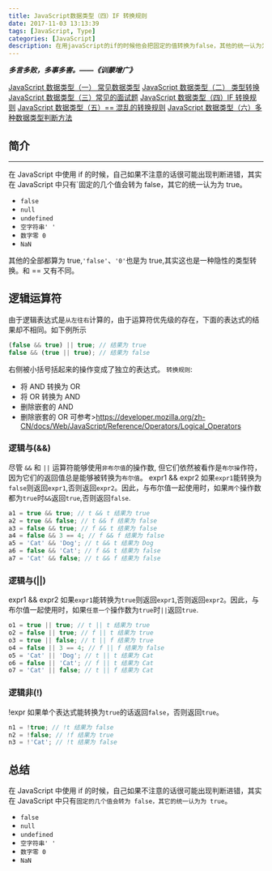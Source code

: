 ```yaml
---
title: JavaScript数据类型（四）IF 转换规则
date: 2017-11-03 13:13:39
tags: [JavaScript, Type]
categories: [JavaScript]
description: 在用javaScript的if的时候他会把固定的值转换为false，其他的统一认为为true
---
```


**_多言多败，多事多害。——《训蒙增广》_**

[JavaScript 数据类型（一） 常见数据类型](/blog/javascript/javascript-Type-conversion.html)
[JavaScript 数据类型（二） 类型转换](/blog/javascript/javascript-type-one-question.html)
[JavaScript 数据类型（三）常见的面试题](/blog/javascript/javascript-type-one-questionone.html)
[JavaScript 数据类型（四）IF 转换规则](/blog/javascript/javascript-IF-False-options.html)
[JavaScript 数据类型（五）== 混乱的转换规则](/blog/javascript/javascript-false-true.html)
[JavaScript 数据类型（六）多种数据类型判断方法](/blog/javascript/javascript-bool-type.html)

## 简介

---

在 JavaScript 中使用 if 的时候，自己如果不注意的话很可能出现判断进错，其实在 JavaScript 中只有`固定的几个值会转为 false，其它的统一认为为 true。

- `false`
- `null`
- `undefined`
- `空字符串' '`
- `数字零 0`
- `NaN`

其他的全部都算为 true,`'false'`、`'0'`也是为 true,其实这也是一种隐性的类型转换。和 == 又有不同。

## 逻辑运算符

由于逻辑表达式是`从左往右`计算的，由于运算符优先级的存在，下面的表达式的结果却不相同。如下例所示

```javascript
(false && true) || true; // 结果为 true
false && (true || true); // 结果为 false
```

右侧被小括号括起来的操作变成了独立的表达式。
`转换规则`:

- 将 AND 转换为 OR
- 将 OR 转换为 AND
- 删除嵌套的 AND
- 删除嵌套的 OR
  可参考>https://developer.mozilla.org/zh-CN/docs/Web/JavaScript/Reference/Operators/Logical_Operators

### 逻辑与(&&)

尽管 `&&` 和 `||` 运算符能够使用`非布尔值`的操作数, 但它们依然被看作是`布尔操`作符，因为它们的返回值总是能够被转换为`布尔值`。
expr1 && expr2
如果`expr1`能转换为`false`则返回`expr1`,否则返回`expr2`。因此，与布尔值一起使用时，如果`两个`操作数都为`true`时`&&`返回`true`,否则返回`false`.

```javascript
a1 = true && true; // t && t 结果为 true
a2 = true && false; // t && f 结果为 false
a3 = false && true; // f && t 结果为 false
a4 = false && 3 == 4; // f && f 结果为 false
a5 = 'Cat' && 'Dog'; // t && t 结果为 Dog
a6 = false && 'Cat'; // f && t 结果为 false
a7 = 'Cat' && false; // t && f 结果为 false
```

### 逻辑与(||)

expr1 && expr2
如果`expr1`能转换为`true`则返回`expr1`,否则返回`expr2`。因此，与布尔值一起使用时，如果`任意一个`操作数为`true`时`||`返回`true`.

```javascript
o1 = true || true; // t || t 结果为 true
o2 = false || true; // f || t 结果为 true
o3 = true || false; // t || f 结果为 true
o4 = false || 3 == 4; // f || f 结果为 false
o5 = 'Cat' || 'Dog'; // t || t 结果为 Cat
o6 = false || 'Cat'; // f || t 结果为 Cat
o7 = 'Cat' || false; // t || f 结果为 Cat
```

### 逻辑非(!)

!expr 如果单个表达式能转换为`true`的话返回`false`，否则返回`true`。

```javascript
n1 = !true; // !t 结果为 false
n2 = !false; // !f 结果为 true
n3 = !'Cat'; // !t 结果为 false
```

## 总结

在 JavaScript 中使用 if 的时候，自己如果不注意的话很可能出现判断进错，其实在 JavaScript 中只有`固定的几个值会转为 false，其它的统一认为为 true`。

- `false`
- `null`
- `undefined`
- `空字符串' '`
- `数字零 0`
- `NaN`
